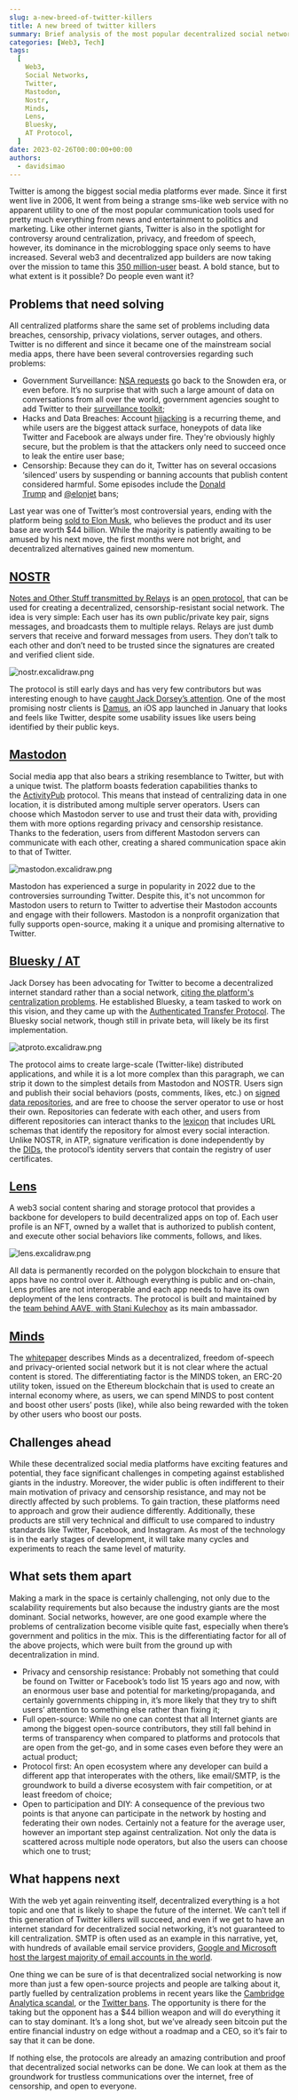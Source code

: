 ```yaml
---
slug: a-new-breed-of-twitter-killers
title: A new breed of twitter killers
summary: Brief analysis of the most popular decentralized social network projects. How they work, what are the biggest pros and cons, and what do they offer that differentiates them from industry giants.
categories: [Web3, Tech]
tags:
  [
    Web3,
    Social Networks,
    Twitter,
    Mastodon,
    Nostr,
    Minds,
    Lens,
    Bluesky,
    AT Protocol,
  ]
date: 2023-02-26T00:00:00+00:00
authors:
  - davidsimao
---
```


Twitter is among the biggest social media platforms ever made. Since it first went live in 2006, It went from being a strange sms-like web service with no apparent utility to one of the most popular communication tools used for pretty much everything from news and entertainment to politics and marketing. Like other internet giants, Twitter is also in the spotlight for controversy around centralization, privacy, and freedom of speech, however, its dominance in the microblogging space only seems to have increased. Several web3 and decentralized app builders are now taking over the mission to tame this [350 million-user](https://www.bankmycell.com/blog/how-many-users-does-twitter-have) beast. A bold stance, but to what extent is it possible? Do people even want it?

## Problems that need solving

All centralized platforms share the same set of problems including data breaches, censorship, privacy violations, server outages, and others. Twitter is no different and since it became one of the mainstream social media apps, there have been several controversies regarding such problems:

- Government Surveillance: [NSA requests](https://venturebeat.com/social/twitter-government-finally-letting-us-share-some-info-on-nsa-data-requests/) go back to the Snowden era, or even before. It’s no surprise that with such a large amount of data on conversations from all over the world, government agencies sought to add Twitter to their [surveillance toolkit](https://www.wionews.com/world/twiiter-files-90-reveals-a-web-of-social-media-surveillance-and-censorship-involving-fbi-and-other-agencies-546419);
- Hacks and Data Breaches: Account [hijacking](https://en.wikipedia.org/wiki/2020_Twitter_account_hijacking) is a recurring theme, and while users are the biggest attack surface, honeypots of data like Twitter and Facebook are always under fire. They're obviously highly secure, but the problem is that the attackers only need to succeed once to leak the entire user base;
- Censorship: Because they can do it, Twitter has on several occasions ‘silenced’ users by suspending or banning accounts that publish content considered harmful. Some episodes include the [Donald Trump](https://www.cnbc.com/2021/01/08/twitter-permanently-suspends-trumps-account.html) and [@elonjet](https://www.reuters.com/technology/twitter-suspends-accounts-several-journalists-2022-12-16/) bans;

Last year was one of Twitter’s most controversial years, ending with the platform being [sold to Elon Musk](https://www.bbc.com/news/technology-63402338), who believes the product and its user base are worth $44 billion. While the majority is patiently awaiting to be amused by his next move, the first months were not bright, and decentralized alternatives gained new momentum.

## [NOSTR](https://nostr.com/)

[Notes and Other Stuff transmitted by Relays](https://nostr.com/) is an [open protocol](https://github.com/nostr-protocol/nostr), that can be used for creating a decentralized, censorship-resistant social network. The idea is very simple: Each user has its own public/private key pair, signs messages, and broadcasts them to multiple relays. Relays are just dumb servers that receive and forward messages from users. They don’t talk to each other and don’t need to be trusted since the signatures are created and verified client side.

![nostr.excalidraw.png](./img/nostr.excalidraw.png)

The protocol is still early days and has very few contributors but was interesting enough to have [caught Jack Dorsey’s attention](https://www.coindesk.com/tech/2022/12/15/jack-dorsey-gives-decentralized-social-network-nostr-14-btc-in-funding/). One of the most promising nostr clients is [Damus](https://damus.io/), an iOS app launched in January that looks and feels like Twitter, despite some usability issues like users being identified by their public keys.

## [Mastodon](https://joinmastodon.org/)

Social media app that also bears a striking resemblance to Twitter, but with a unique twist. The platform boasts federation capabilities thanks to the [ActivityPub](https://docs.joinmastodon.org/spec/activitypub/) protocol. This means that instead of centralizing data in one location, it is distributed among multiple server operators. Users can choose which Mastodon server to use and trust their data with, providing them with more options regarding privacy and censorship resistance. Thanks to the federation, users from different Mastodon servers can communicate with each other, creating a shared communication space akin to that of Twitter.

![mastodon.excalidraw.png](./img/mastodon.excalidraw.png)

Mastodon has experienced a surge in popularity in 2022 due to the controversies surrounding Twitter. Despite this, it's not uncommon for Mastodon users to return to Twitter to advertise their Mastodon accounts and engage with their followers. Mastodon is a nonprofit organization that fully supports open-source, making it a unique and promising alternative to Twitter.

## [Bluesky / AT](https://atproto.com/)

Jack Dorsey has been advocating for Twitter to become a decentralized internet standard rather than a social network, [citing the platform's centralization problems](https://twitter.com/jack/status/1204766081404956674). He established Bluesky, a team tasked to work on this vision, and they came up with the [Authenticated Transfer Protocol](https://atproto.com/). The Bluesky social network, though still in private beta, will likely be its first implementation.

![atproto.excalidraw.png](./img/atproto.excalidraw.png)

The protocol aims to create large-scale (Twitter-like) distributed applications, and while it is a lot more complex than this paragraph, we can strip it down to the simplest details from Mastodon and NOSTR. Users sign and publish their social behaviors (posts, comments, likes, etc.) on [signed data repositories](https://atproto.com/guides/data-repos), and are free to choose the server operator to use or host their own. Repositories can federate with each other, and users from different repositories can interact thanks to the [lexicon](https://atproto.com/guides/overview#interoperation) that includes URL schemas that identify the repository for almost every social interaction. Unlike NOSTR, in ATP, signature verification is done independently by the [DIDs](https://atproto.com/guides/identity), the protocol’s identity servers that contain the registry of user certificates.

## [Lens](https://www.lens.xyz/)

A web3 social content sharing and storage protocol that provides a backbone for developers to build decentralized apps on top of. Each user profile is an NFT, owned by a wallet that is authorized to publish content, and execute other social behaviors like comments, follows, and likes.

![lens.excalidraw.png](./img/lens.excalidraw.png)

All data is permanently recorded on the polygon blockchain to ensure that apps have no control over it. Although everything is public and on-chain, Lens profiles are not interoperable and each app needs to have its own deployment of the lens contracts. The protocol is built and maintained by the [team behind AAVE, with Stani Kulechov](https://blockchain.news/news/aave-stani-kulechov-launches-social-media-platform-lens-protocol) as its main ambassador.

## [Minds](https://www.minds.com/)

The [whitepaper](https://cdn-assets.minds.com/front/dist/assets/whitepapers/03_27_18_Minds%20Whitepaper%20V0.1.pdf) describes Minds as a decentralized, freedom of-speech and privacy-oriented social network but it is not clear where the actual content is stored. The differentiating factor is the MINDS token, an ERC-20 utility token, issued on the Ethereum blockchain that is used to create an internal economy where, as users, we can spend MINDS to post content and boost other users’ posts (like), while also being rewarded with the token by other users who boost our posts.

## Challenges ahead

While these decentralized social media platforms have exciting features and potential, they face significant challenges in competing against established giants in the industry. Moreover, the wider public is often indifferent to their main motivation of privacy and censorship resistance, and may not be directly affected by such problems. To gain traction, these platforms need to approach and grow their audience differently. Additionally, these products are still very technical and difficult to use compared to industry standards like Twitter, Facebook, and Instagram. As most of the technology is in the early stages of development, it will take many cycles and experiments to reach the same level of maturity.

## What sets them apart

Making a mark in the space is certainly challenging, not only due to the scalability requirements but also because the industry giants are the most dominant. Social networks, however, are one good example where the problems of centralization become visible quite fast, especially when there’s government and politics in the mix. This is the differentiating factor for all of the above projects, which were built from the ground up with decentralization in mind.

- Privacy and censorship resistance: Probably not something that could be found on Twitter or Facebook’s todo list 15 years ago and now, with an enormous user base and potential for marketing/propaganda, and certainly governments chipping in, it’s more likely that they try to shift users’ attention to something else rather than fixing it;
- Full open-source: While no one can contest that all Internet giants are among the biggest open-source contributors, they still fall behind in terms of transparency when compared to platforms and protocols that are open from the get-go, and in some cases even before they were an actual product;
- Protocol first: An open ecosystem where any developer can build a different app that interoperates with the others, like email/SMTP, is the groundwork to build a diverse ecosystem with fair competition, or at least freedom of choice;
- Open to participation and DIY: A consequence of the previous two points is that anyone can participate in the network by hosting and federating their own nodes. Certainly not a feature for the average user, however an important step against centralization. Not only the data is scattered across multiple node operators, but also the users can choose which one to trust;

## What happens next

With the web yet again reinventing itself, decentralized everything is a hot topic and one that is likely to shape the future of the internet. We can’t tell if this generation of Twitter killers will succeed, and even if we get to have an internet standard for decentralized social networking, it’s not guaranteed to kill centralization. SMTP is often used as an example in this narrative, yet, with hundreds of available email service providers, [Google and Microsoft host the largest majority of email accounts in the world](https://poolp.org/posts/2019-12-15/decentralised-smtp-is-for-the-greater-good/).

One thing we can be sure of is that decentralized social networking is now more than just a few open-source projects and people are talking about it, partly fuelled by centralization problems in recent years like the [Cambridge Analytica scandal](https://en.wikipedia.org/wiki/Facebook%E2%80%93Cambridge_Analytica_data_scandal), or the [Twitter bans](https://en.wikipedia.org/wiki/Twitter_suspensions). The opportunity is there for the taking but the opponent has a $44 billion weapon and will do everything it can to stay dominant. It’s a long shot, but we’ve already seen bitcoin put the entire financial industry on edge without a roadmap and a CEO, so it’s fair to say that it can be done.

If nothing else, the protocols are already an amazing contribution and proof that decentralized social networks can be done. We can look at them as the groundwork for trustless communications over the internet, free of censorship, and open to everyone.
